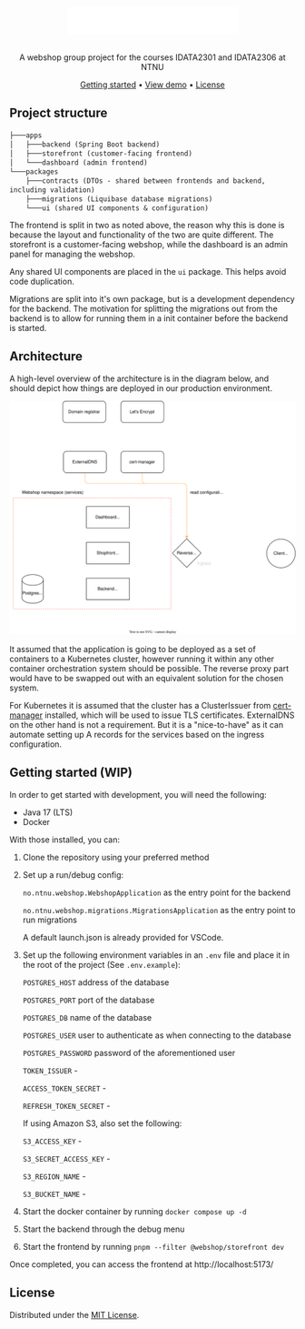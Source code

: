 <div align="center">
  <img align="center" width="300" src="docs/assets/logo-big.svg" />
</div>
<br />
<p align="center">A webshop group project for the courses IDATA2301 and IDATA2306 at NTNU</p>

<div align="center">
  <a href="#getting-started">Getting started</a> •
  <a href="#">View demo</a> •
  <a href="#license">License</a>
</div>

## Project structure

```
├───apps
│   ├───backend (Spring Boot backend)
│   ├───storefront (customer-facing frontend)
│   └───dashboard (admin frontend)
└───packages
    ├───contracts (DTOs - shared between frontends and backend, including validation)
    ├───migrations (Liquibase database migrations)
    └───ui (shared UI components & configuration)
```

The frontend is split in two as noted above, the reason why this is done is because the layout and functionality of the two are quite different. The storefront is a customer-facing webshop, while the dashboard is an admin panel for managing the webshop. 

Any shared UI components are placed in the `ui` package. This helps avoid code duplication. 

Migrations are split into it's own package, but is a development dependency for the backend. The motivation for splitting the migrations out from the backend is to allow for running them in a init container before the backend is started. 

## Architecture

A high-level overview of the architecture is in the diagram below, and should depict how things are deployed in our production environment.


<div align="center">
  <img alt="Architectural diagram" src="docs/diagrams/architecture.drawio.svg" />
</div>


It assumed that the application is going to be deployed as a set of containers to a Kubernetes cluster, however running it within any other container orchestration system should be possible. The reverse proxy part would have to be swapped out with an equivalent solution for the chosen system. 

For Kubernetes it is assumed that the cluster has a ClusterIssuer from [cert-manager](https://cert-manager.io/) installed, which will be used to issue TLS certificates.
ExternalDNS on the other hand is not a requirement. But it is a "nice-to-have" as it can automate setting up A records for the services based on the ingress configuration. 


## Getting started (WIP)

In order to get started with development, you will need the following:

- Java 17 (LTS)
- Docker

With those installed, you can:

1. Clone the repository using your preferred method

2. Set up a run/debug config:

    `no.ntnu.webshop.WebshopApplication` as the entry point for the backend
    
    `no.ntnu.webshop.migrations.MigrationsApplication` as the entry point to run migrations

    A default launch.json is already provided for VSCode.

3. Set up the following environment variables in an `.env` file and place it in the root of the project (See `.env.example`):

    `POSTGRES_HOST` address of the database

    `POSTGRES_PORT` port of the database

    `POSTGRES_DB` name of the database

    `POSTGRES_USER` user to authenticate as when connecting to the database

    `POSTGRES_PASSWORD` password of the aforementioned user

    `TOKEN_ISSUER` -

    `ACCESS_TOKEN_SECRET` -

    `REFRESH_TOKEN_SECRET` -

    If using Amazon S3, also set the following:

    `S3_ACCESS_KEY` -

    `S3_SECRET_ACCESS_KEY` -

    `S3_REGION_NAME` -

    `S3_BUCKET_NAME` -

4. Start the docker container by running `docker compose up -d`

5. Start the backend through the debug menu

6. Start the frontend by running `pnpm --filter @webshop/storefront dev`

Once completed, you can access the frontend at http://localhost:5173/


## License

Distributed under the [MIT License](LICENSE).

